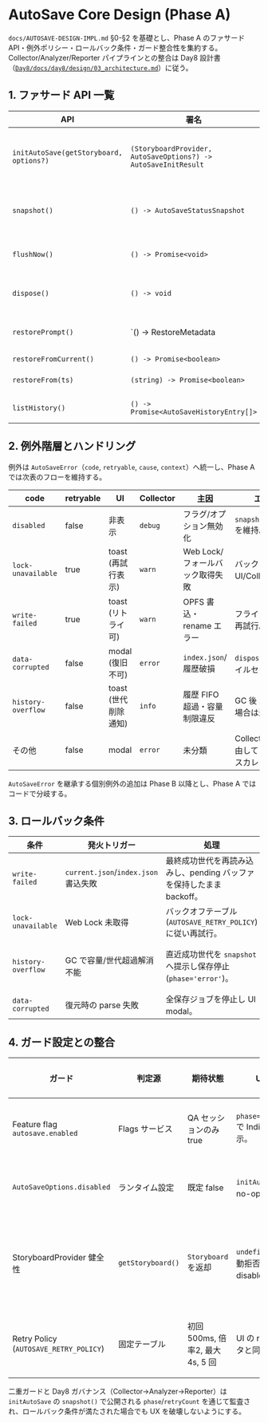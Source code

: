 # AutoSave Core Design (Phase A)

`docs/AUTOSAVE-DESIGN-IMPL.md` §0-§2 を基礎とし、Phase A のファサード API・例外ポリシー・ロールバック条件・ガード整合性を集約する。Collector/Analyzer/Reporter パイプラインとの整合は Day8 設計書（[`Day8/docs/day8/design/03_architecture.md`](../../../Day8/docs/day8/design/03_architecture.md)）に従う。

## 1. ファサード API 一覧

| API | 署名 | 主要責務 | 参照 | 補足 |
| --- | --- | --- | --- | --- |
| `initAutoSave(getStoryboard, options?)` | `(StoryboardProvider, AutoSaveOptions?) -> AutoSaveInitResult` | スケジューラ初期化・ロック制御・OPFS 書込統合。ガード条件で無効化。 | [`docs/AUTOSAVE-DESIGN-IMPL.md` §2.1](../../AUTOSAVE-DESIGN-IMPL.md#21-initautosave-io--状態遷移--例外) | 戻り値の `snapshot/flushNow/dispose` は Phase A 固定ポリシー（500ms / 2000ms / 20世代 / 50MB）を尊重する。 |
| `snapshot()` | `() -> AutoSaveStatusSnapshot` | 内部状態の即時取得。UI (`AutoSaveIndicator`) へ pull 供給。 | 同上 | `phase`, `retryCount`, `lastSuccessAt`, `lastError` を公開し Collector のテレメトリと整合。 |
| `flushNow()` | `() -> Promise<void>` | pending 書込の即時フラッシュ。 | 同上 | lock 取得→書込→GC を同期で完遂。失敗時は `AutoSaveError` をスロー。 |
| `dispose()` | `() -> void` | タイマー・監視・ロック解放。 | 同上 | 呼び出し後は `phase='disabled'` を維持し、副作用を残さない。 |
| `restorePrompt()` | `() -> RestoreMetadata | null` | 復元候補メタデータを UI に提示。 | [`docs/AUTOSAVE-DESIGN-IMPL.md` §2.2](../../AUTOSAVE-DESIGN-IMPL.md#22-restoreprompt--restorefrom-io--例外) | `index.json` 破損は `AutoSaveError('data-corrupted')`。 |
| `restoreFromCurrent()` | `() -> Promise<boolean>` | 最新世代を適用。 | 同上 | 書込失敗は `write-failed`。 |
| `restoreFrom(ts)` | `(string) -> Promise<boolean>` | 任意世代の復元。 | 同上 | 履歴欠落時は `history-overflow`。 |
| `listHistory()` | `() -> Promise<AutoSaveHistoryEntry[]>` | 履歴一覧取得。 | [`docs/AUTOSAVE-DESIGN-IMPL.md` §2.3](../../AUTOSAVE-DESIGN-IMPL.md#23-listhistory-io--シーケンス) | FIFO/容量制約を metadata に反映。 |

## 2. 例外階層とハンドリング

例外は `AutoSaveError`（`code`, `retryable`, `cause`, `context`）へ統一し、Phase A では次表のフローを維持する。

| code | retryable | UI | Collector | 主因 | エスカレーション |
| --- | --- | --- | --- | --- | --- |
| `disabled` | false | 非表示 | `debug` | フラグ/オプション無効化 | `snapshot.phase='disabled'` を維持。 |
| `lock-unavailable` | true | toast (再試行表示) | `warn` | Web Lock/フォールバック取得失敗 | バックオフ。`retryCount` を UI/Collector で共有。 |
| `write-failed` | true | toast (リトライ可) | `warn` | OPFS 書込・rename エラー | フライトをロールバックし再試行。 |
| `data-corrupted` | false | modal (復旧不可) | `error` | `index.json`/履歴破損 | `dispose()` → `disabled` フェイルセーフ。 |
| `history-overflow` | false | toast (世代削除通知) | `info` | 履歴 FIFO 超過・容量制限違反 | GC 後 `idle` へ復帰できない場合は運用通知。 |
| その他 | false | modal | `error` | 未分類 | Collector の incident を経由して Day8 Reporter がエスカレート。 |

`AutoSaveError` を継承する個別例外の追加は Phase B 以降とし、Phase A ではコードで分岐する。

## 3. ロールバック条件

| 条件 | 発火トリガー | 処理 | 復帰条件 | 関連ガード |
| --- | --- | --- | --- | --- |
| `write-failed` | `current.json`/`index.json` 書込失敗 | 最終成功世代を再読み込みし、pending バッファを保持したまま backoff。 | `ProjectLock` 再取得後の書込成功。 | `AUTOSAVE_POLICY` 固定値（500ms/2000ms）。 |
| `lock-unavailable` | Web Lock 未取得 | バックオフテーブル (`AUTOSAVE_RETRY_POLICY`) に従い再試行。 | 最大試行内で lock 成功。 | `AutoSaveIndicator` が retry バナー表示。 |
| `history-overflow` | GC で容量/世代超過解消不能 | 直近成功世代を `snapshot` へ提示し保存停止 (`phase='error'`)。 | 手動復旧→`dispose()`→`initAutoSave()`。 | 二重ガードが誤判定した場合に備え、Collector が運用通知。 |
| `data-corrupted` | 復元時の parse 失敗 | 全保存ジョブを停止し UI modal。 | 外部修復後の再初期化。 | フラグ/オプション状態を監査。 |

## 4. ガード設定との整合

| ガード | 判定源 | 期待状態 | UI 連携 | Day8 パイプライン整合 |
| --- | --- | --- | --- | --- |
| Feature flag `autosave.enabled` | Flags サービス | QA セッションのみ true | `phase='disabled'` で Indicator 非表示。 | Collector によるテレメトリ停止でレポート非活性。 |
| `AutoSaveOptions.disabled` | ランタイム設定 | 既定 false | `initAutoSave` が no-op。 | `disabled` エラーは Collector へ `debug` 出力のみ。 |
| StoryboardProvider 健全性 | `getStoryboard()` | `Storyboard` を返却 | `undefined` なら起動拒否し disabled。 | Day8 Analyzer からのフェイルバック時に incident を作成しない。 |
| Retry Policy (`AUTOSAVE_RETRY_POLICY`) | 固定テーブル | 初回 500ms, 倍率2, 最大 4s, 5 回 | UI の retry カウンタと同期。 | `lock:error` → Reporter が Why-Why 草案に記録。 |

二重ガードと Day8 ガバナンス（Collector→Analyzer→Reporter）は `initAutoSave` の `snapshot()` で公開される `phase`/`retryCount` を通じて監査され、ロールバック条件が満たされた場合でも UX を破壊しないようにする。

